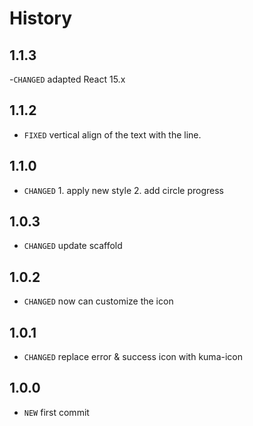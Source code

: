 # History

## 1.1.3
-`CHANGED` adapted React 15.x

## 1.1.2
- `FIXED` vertical align of the text with the line. 

## 1.1.0
- `CHANGED` 1. apply new style 2. add circle progress

## 1.0.3
- `CHANGED` update scaffold

## 1.0.2
- `CHANGED` now can customize the icon

## 1.0.1
- `CHANGED` replace error & success icon with kuma-icon

## 1.0.0
- `NEW` first commit



